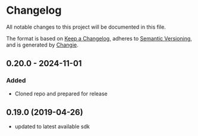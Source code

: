 # Changelog
All notable changes to this project will be documented in this file.

The format is based on [Keep a Changelog](https://keepachangelog.com/en/1.0.0/),
adheres to [Semantic Versioning](https://semver.org/spec/v2.0.0.html),
and is generated by [Changie](https://github.com/miniscruff/changie).


## 0.20.0 - 2024-11-01
### Added
* Cloned repo and prepared for release

## 0.19.0 (2019-04-26)

 - updated to latest available sdk
